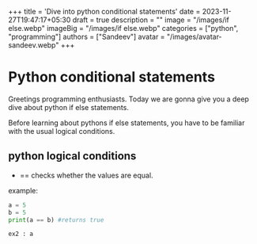 +++
title = 'Dive into python conditional statements'
date = 2023-11-27T19:47:17+05:30
draft = true
description = ""
image = "/images/if else.webp"
imageBig = "/images/if else.webp"
categories = ["python", "programming"]
authors = ["Sandeev"]
avatar = "/images/avatar-sandeev.webp"
+++

# Python conditional statements

Greetings programming enthusiasts. Today we are gonna give you a deep dive about python if else statements.

Before learning about pythons if else statements, you have to be familiar with the usual logical conditions.

## python logical conditions

- == checks whether the values are equal.

example:

```python
a = 5
b = 5
print(a == b) #returns true
```

    ex2 : a
